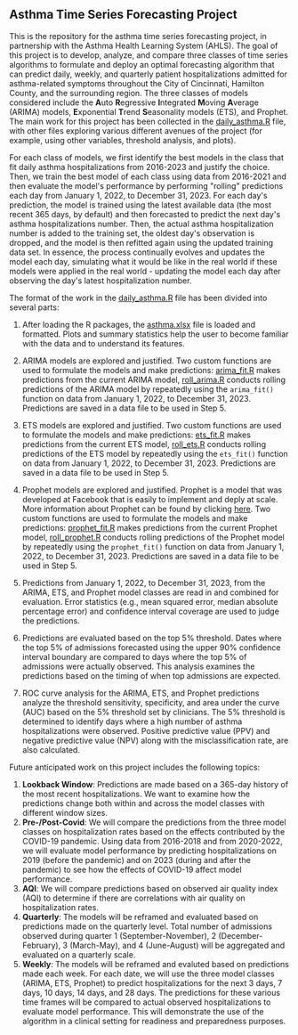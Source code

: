 ## Asthma Time Series Forecasting Project

This is the repository for the asthma time series forecasting project, in partnership with the Asthma Health Learning System (AHLS). The goal of this project is to develop, analyze, and compare three classes of time series algorithms to formulate and deploy an optimal forecasting algorithm that can predict daily, weekly, and quarterly patient hospitalizations admitted for asthma-related symptoms throughout the City of Cincinnati, Hamilton County, and the surrounding region. The three classes of models considered include the **A**uto **R**egressive **I**ntegrated **M**oving **A**verage (ARIMA) models, **E**xponential **T**rend **S**easonality models (ETS), and Prophet. The main work for this project has been collected in the [daily_asthma.R](https://github.com/colegasn/AHLS/blob/master/daily_asthma.R) file, with other files exploring various different avenues of the project (for example, using other variables, threshold analysis, and plots).

For each class of models, we first identify the best models in the class that fit daily asthma hospitalizations from 2016-2023 and justify the choice. Then, we train the best model of each class using data from 2016-2021 and then evaluate the model's performance by performing "rolling" predictions each day from January 1, 2022, to December 31, 2023. For each day's prediction, the model is trained using the latest available data (the most recent 365 days, by default) and then forecasted to predict the next day's asthma hospitalizations number. Then, the actual asthma hospitalization number is added to the training set, the oldest day's observation is dropped, and the model is then refitted again using the updated training data set. In essence, the process continually evolves and updates the model each day, simulating what it would be like in the real world if these models were applied in the real world - updating the model each day after observing the day's latest hospitalization number.

The format of the work in the [daily_asthma.R](https://github.com/colegasn/AHLS/blob/master/daily_asthma.R) file has been divided into several parts:

1.  After loading the R packages, the [asthma.xlsx](https://github.com/colegasn/AHLS/blob/master/data-raw/asthma.xlsx) file is loaded and formatted. Plots and summary statistics help the user to become familiar with the data and to understand its features.

2.  ARIMA models are explored and justified. Two custom functions are used to formulate the models and make predictions: [arima_fit.R](https://github.com/colegasn/AHLS/blob/master/ARIMA%20Functions/arima_fit.R) makes predictions from the current ARIMA model, [roll_arima.R](https://github.com/colegasn/AHLS/blob/master/ARIMA%20Functions/roll_arima.R) conducts rolling predictions of the ARIMA model by repeatedly using the `arima_fit()` function on data from January 1, 2022, to December 31, 2023. Predictions are saved in a data file to be used in Step 5.

3.  ETS models are explored and justified. Two custom functions are used to formulate the models and make predictions: [ets_fit.R](https://github.com/colegasn/AHLS/blob/master/ETS%20Functions/ets_fit.R) makes predictions from the current ETS model, [roll_ets.R](https://github.com/colegasn/AHLS/blob/master/ETS%20Functions/roll_ets.R) conducts rolling predictions of the ETS model by repeatedly using the `ets_fit()` function on data from January 1, 2022, to December 31, 2023. Predictions are saved in a data file to be used in Step 5.

4.  Prophet models are explored and justified. Prophet is a model that was developed at Facebook that is easily to implement and deply at scale. More information about Prophet can be found by clicking [here](https://facebook.github.io/prophet/). Two custom functions are used to formulate the models and make predictions: [prophet_fit.R](https://github.com/colegasn/AHLS/blob/master/Prophet%20Functions/prophet_fit.R) makes predictions from the current Prophet model, [roll_prophet.R](https://github.com/colegasn/AHLS/blob/master/Prophet%20Functions/roll_prophet.R) conducts rolling predictions of the Prophet model by repeatedly using the `prophet_fit()` function on data from January 1, 2022, to December 31, 2023. Predictions are saved in a data file to be used in Step 5.

5.  Predictions from January 1, 2022, to December 31, 2023, from the ARIMA, ETS, and Prophet model classes are read in and combined for evaluation. Error statistics (e.g., mean squared error, median absolute percentage error) and confidence interval coverage are used to judge the predictions.

6.  Predictions are evaluated based on the top 5% threshold. Dates where the top 5% of admissions forecasted using the upper 90% confidence interval boundary are compared to days where the top 5% of admissions were actually observed. This analysis examines the predictions based on the timing of when top admissions are expected.

7.  ROC curve analysis for the ARIMA, ETS, and Prophet predictions analyze the threshold sensitivity, specificity, and area under the curve (AUC) based on the 5% threshold set by clinicians. The 5% threshold is determined to identify days where a high number of asthma hospitalizations were observed. Positive predictive value (PPV) and negative predictive value (NPV) along with the misclassification rate, are also calculated.

Future anticipated work on this project includes the following topics:

1.  **Lookback Window**: Predictions are made based on a 365-day history of the most recent hospitalizations. We want to examine how the predictions change both within and across the model classes with different window sizes.
2.  **Pre-/Post-Covid**: We will compare the predictions from the three model classes on hospitalization rates based on the effects contributed by the COVID-19 pandemic. Using data from 2016-2018 and from 2020-2022, we will evaluate model performance by predicting hospitalizations on 2019 (before the pandemic) and on 2023 (during and after the pandemic) to see how the effects of COVID-19 affect model performance.
3.  **AQI**: We will compare predictions based on observed air quality index (AQI) to determine if there are correlations with air quality on hospitalization rates.
4.  **Quarterly**: The models will be reframed and evaluated based on predictions made on the quarterly level. Total number of admissions observed during quarter 1 (September-November), 2 (December-February), 3 (March-May), and 4 (June-August) will be aggregated and evaluated on a quarterly scale.
5.  **Weekly**: The models will be reframed and evaluted based on predictions made each week. For each date, we will use the three model classes (ARIMA, ETS, Prophet) to predict hospitalizations for the next 3 days, 7 days, 10 days, 14 days, and 28 days. The predictions for these various time frames will be compared to actual observed hospitalizations to evaluate model performance. This will demonstrate the use of the algorithm in a clinical setting for readiness and preparedness purposes.

